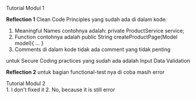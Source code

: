 <detail>
  <summary>Tutorial Modul 1</summary>
  
**Reflection 1**
Clean Code Principles yang sudah ada di dalam kode:
1. Meaningful Names
   contohnya adalah: private ProductService service;
2. Function
   contohnya adalah public String createProductPage(Model model){
        ...
    }
3. Comments
   di dalam kode tidak ada comment yang tidak penting

untuk Secure Coding practices yang sudah ada adalah Input Data Validation

**Reflection 2**
untuk bagian functional-test nya di coba masih error
</detail>

<detail>
  <summary>Tutorial Modul 2</summary>
1. I don't fixed it
2. No, because it is still error
</deail>
